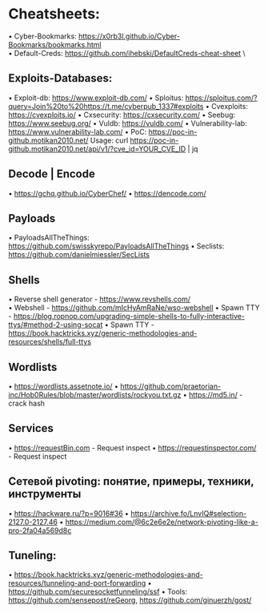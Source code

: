 # Cheatsheets:
• Cyber-Bookmarks: https://x0rb3l.github.io/Cyber-Bookmarks/bookmarks.html \
• Default-Creds: https://github.com/ihebski/DefaultCreds-cheat-sheet \

## Exploits-Databases:
• Exploit-db: https://www.exploit-db.com/
• Sploitus: https://sploitus.com/?query=Join%20to%20https://t.me/cyberpub_1337#exploits
• Cvexploits: https://cvexploits.io/
• Cxsecurity: https://cxsecurity.com/
• Seebug: https://www.seebug.org/
• Vuldb: https://vuldb.com/
• Vulnerability-lab: https://www.vulnerability-lab.com/
• PoC: https://poc-in-github.motikan2010.net/
	Usage: curl https://poc-in-github.motikan2010.net/api/v1/?cve_id=YOUR_CVE_ID | jq

## Decode | Encode
• https://gchq.github.io/CyberChef/
• https://dencode.com/

## Payloads
• PayloadsAllTheThings: https://github.com/swisskyrepo/PayloadsAllTheThings
• Seclists: https://github.com/danielmiessler/SecLists

## Shells
• Reverse shell generator - https://www.revshells.com/  
• Webshell - https://github.com/mIcHyAmRaNe/wso-webshell
• Spawn TTY - https://blog.ropnop.com/upgrading-simple-shells-to-fully-interactive-ttys/#method-2-using-socat 
• Spawn TTY - https://book.hacktricks.xyz/generic-methodologies-and-resources/shells/full-ttys

## Wordlists
• https://wordlists.assetnote.io/
• https://github.com/praetorian-inc/Hob0Rules/blob/master/wordlists/rockyou.txt.gz
• https://md5.in/ - crack hash

## Services
• https://requestBin.com - Request inspect 
• https://requestinspector.com/ - Request inspect 

## Сетевой pivoting: понятие, примеры, техники, инструменты
• https://hackware.ru/?p=9016#36
• https://archive.fo/LnvIQ#selection-2127.0-2127.46
• https://medium.com/@6c2e6e2e/network-pivoting-like-a-pro-2fa04a569d8c

## Tuneling:
• https://book.hacktricks.xyz/generic-methodologies-and-resources/tunneling-and-port-forwarding
• https://github.com/securesocketfunneling/ssf
• Tools: https://github.com/sensepost/reGeorg, https://github.com/ginuerzh/gost/

